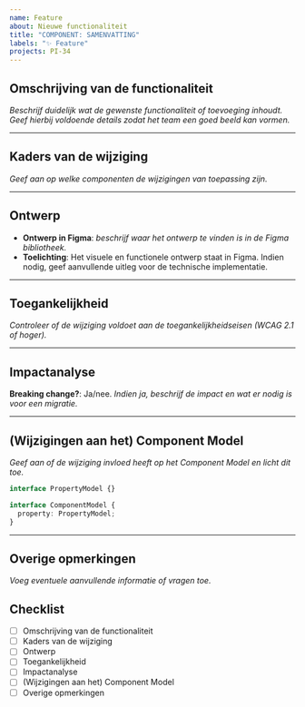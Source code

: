 ```yaml
---
name: Feature
about: Nieuwe functionaliteit
title: "COMPONENT: SAMENVATTING"
labels: "✨ Feature"
projects: PI-34
---
```


## Omschrijving van de functionaliteit

_Beschrijf duidelijk wat de gewenste functionaliteit of toevoeging inhoudt. Geef hierbij voldoende details zodat het team een goed beeld kan vormen._

---

## Kaders van de wijziging

_Geef aan op welke componenten de wijzigingen van toepassing zijn._

---

## Ontwerp

- **Ontwerp in Figma**: _beschrijf waar het ontwerp te vinden is in de Figma bibliotheek._
- **Toelichting**: Het visuele en functionele ontwerp staat in Figma. Indien nodig, geef aanvullende uitleg voor de technische implementatie.

---

## Toegankelijkheid

_Controleer of de wijziging voldoet aan de toegankelijkheidseisen (WCAG 2.1 of hoger)._

---

## Impactanalyse

**Breaking change?**: Ja/nee. _Indien ja, beschrijf de impact en wat er nodig is voor een migratie._

---

## (Wijzigingen aan het) Component Model

_Geef aan of de wijziging invloed heeft op het Component Model en licht dit toe._

```ts
interface PropertyModel {}

interface ComponentModel {
  property: PropertyModel;
}
```

---

## Overige opmerkingen

_Voeg eventuele aanvullende informatie of vragen toe._

## Checklist

- [ ] Omschrijving van de functionaliteit
- [ ] Kaders van de wijziging
- [ ] Ontwerp
- [ ] Toegankelijkheid
- [ ] Impactanalyse
- [ ] (Wijzigingen aan het) Component Model
- [ ] Overige opmerkingen
